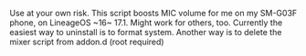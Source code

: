 Use at your own risk.
This script boosts MIC volume for me on my SM-G03F phone, on LineageOS ~16~ 17.1. Might work for others, too.
Currently the easiest way to uninstall is to format system. Another way is to delete the mixer script from addon.d (root required) 
